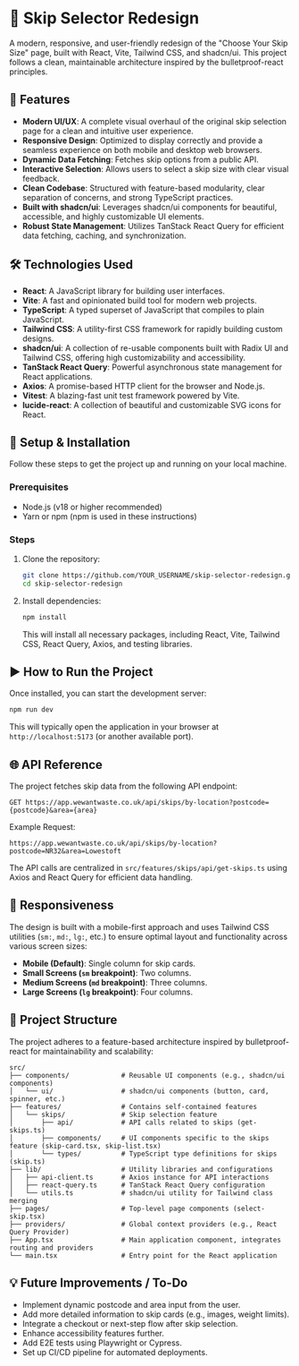 # 🚚 Skip Selector Redesign  

A modern, responsive, and user-friendly redesign of the "Choose Your Skip Size" page, built with React, Vite, Tailwind CSS, and shadcn/ui. This project follows a clean, maintainable architecture inspired by the bulletproof-react principles.  

## 🌟 Features  

- **Modern UI/UX**: A complete visual overhaul of the original skip selection page for a clean and intuitive user experience.  
- **Responsive Design**: Optimized to display correctly and provide a seamless experience on both mobile and desktop web browsers.  
- **Dynamic Data Fetching**: Fetches skip options from a public API.  
- **Interactive Selection**: Allows users to select a skip size with clear visual feedback.  
- **Clean Codebase**: Structured with feature-based modularity, clear separation of concerns, and strong TypeScript practices.  
- **Built with shadcn/ui**: Leverages shadcn/ui components for beautiful, accessible, and highly customizable UI elements.  
- **Robust State Management**: Utilizes TanStack React Query for efficient data fetching, caching, and synchronization.  

## 🛠️ Technologies Used  

- **React**: A JavaScript library for building user interfaces.  
- **Vite**: A fast and opinionated build tool for modern web projects.  
- **TypeScript**: A typed superset of JavaScript that compiles to plain JavaScript.  
- **Tailwind CSS**: A utility-first CSS framework for rapidly building custom designs.  
- **shadcn/ui**: A collection of re-usable components built with Radix UI and Tailwind CSS, offering high customizability and accessibility.  
- **TanStack React Query**: Powerful asynchronous state management for React applications.  
- **Axios**: A promise-based HTTP client for the browser and Node.js.  
- **Vitest**: A blazing-fast unit test framework powered by Vite.  
- **lucide-react**: A collection of beautiful and customizable SVG icons for React.  

## 🚀 Setup & Installation  

Follow these steps to get the project up and running on your local machine.  

### Prerequisites  

- Node.js (v18 or higher recommended)  
- Yarn or npm (npm is used in these instructions)  

### Steps  

1. Clone the repository:  
   ```sh
   git clone https://github.com/YOUR_USERNAME/skip-selector-redesign.git
   cd skip-selector-redesign
   ```  
2. Install dependencies:  
   ```sh
   npm install
   ```  
   This will install all necessary packages, including React, Vite, Tailwind CSS, React Query, Axios, and testing libraries.  

## ▶️ How to Run the Project  

Once installed, you can start the development server:  
```sh
npm run dev
```  
This will typically open the application in your browser at `http://localhost:5173` (or another available port).

## 🌐 API Reference  

The project fetches skip data from the following API endpoint:  
```http
GET https://app.wewantwaste.co.uk/api/skips/by-location?postcode={postcode}&area={area}
```  
Example Request:  
```http
https://app.wewantwaste.co.uk/api/skips/by-location?postcode=NR32&area=Lowestoft
```  
The API calls are centralized in `src/features/skips/api/get-skips.ts` using Axios and React Query for efficient data handling.  

## 📏 Responsiveness  

The design is built with a mobile-first approach and uses Tailwind CSS utilities (`sm:`, `md:`, `lg:`, etc.) to ensure optimal layout and functionality across various screen sizes:  

- **Mobile (Default)**: Single column for skip cards.  
- **Small Screens (`sm` breakpoint)**: Two columns.  
- **Medium Screens (`md` breakpoint)**: Three columns.  
- **Large Screens (`lg` breakpoint)**: Four columns.  

## 📂 Project Structure  

The project adheres to a feature-based architecture inspired by bulletproof-react for maintainability and scalability:  

```
src/
├── components/             # Reusable UI components (e.g., shadcn/ui components)
│   └── ui/                 # shadcn/ui components (button, card, spinner, etc.)
├── features/               # Contains self-contained features
│   └── skips/              # Skip selection feature
│       ├── api/            # API calls related to skips (get-skips.ts)
│       ├── components/     # UI components specific to the skips feature (skip-card.tsx, skip-list.tsx)
│       └── types/          # TypeScript type definitions for skips (skip.ts)
├── lib/                    # Utility libraries and configurations
│   ├── api-client.ts       # Axios instance for API interactions
│   ├── react-query.ts      # TanStack React Query configuration
│   └── utils.ts            # shadcn/ui utility for Tailwind class merging
├── pages/                  # Top-level page components (select-skip.tsx)
├── providers/              # Global context providers (e.g., React Query Provider)
├── App.tsx                 # Main application component, integrates routing and providers
└── main.tsx                # Entry point for the React application
```

## 💡 Future Improvements / To-Do  

- Implement dynamic postcode and area input from the user.  
- Add more detailed information to skip cards (e.g., images, weight limits).  
- Integrate a checkout or next-step flow after skip selection.  
- Enhance accessibility features further.  
- Add E2E tests using Playwright or Cypress.  
- Set up CI/CD pipeline for automated deployments.  

```